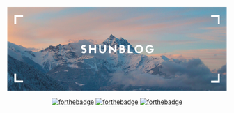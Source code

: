 <p align="center">
  <img src="assets/shunblog.png">
</p>

<div align="center">

[![forthebadge](https://forthebadge.com/images/badges/powered-by-responsibility.svg)](https://forthebadge.com)
[![forthebadge](https://forthebadge.com/images/badges/powered-by-water.svg)](https://forthebadge.com)
[![forthebadge](https://forthebadge.com/images/badges/powered-by-watergate.svg)](https://forthebadge.com)

</div>
